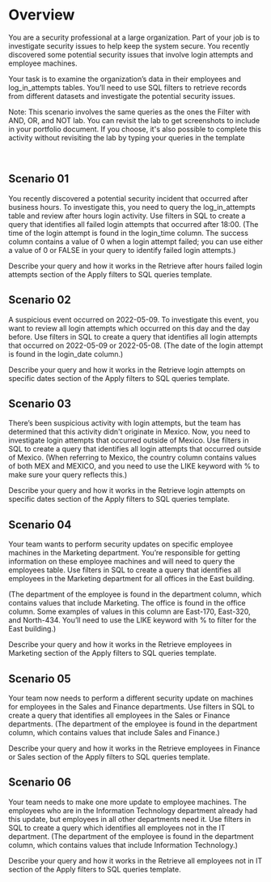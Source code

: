 # Overview
You are a security professional at a large organization. Part of your job is to investigate security issues to help keep the system secure. You recently discovered some potential security issues that involve login attempts and employee machines.

Your task is to examine the organization’s data in their employees and log_in_attempts tables. You’ll need to use SQL filters to retrieve records from different datasets and investigate the potential security issues.

Note: This scenario involves the same queries as the ones the Filter with AND, OR, and NOT lab. You can revisit the lab to get screenshots to include in your portfolio document. If you choose, it's also possible to complete this activity without revisiting the lab by typing your queries in the template

<br>

## Scenario 01
You recently discovered a potential security incident that occurred after business hours. To investigate this, you need to query the log_in_attempts table and review after hours login activity. Use filters in SQL to create a query that identifies all failed login attempts that occurred after 18:00. (The time of the login attempt is found in the login_time column. The success column contains a value of 0 when a login attempt failed; you can use either a value of 0 or FALSE in your query to identify failed login attempts.)

Describe your query and how it works in the Retrieve after hours failed login attempts section of the Apply filters to SQL queries template. 

## Scenario 02
A suspicious event occurred on 2022-05-09. To investigate this event, you want to review all login attempts which occurred on this day and the day before. Use filters in SQL to create a query that identifies all login attempts that occurred on 2022-05-09 or 2022-05-08. (The date of the login attempt is found in the login_date column.)

Describe your query and how it works in the Retrieve login attempts on specific dates section of the Apply filters to SQL queries template. 

## Scenario 03
There’s been suspicious activity with login attempts, but the team has determined that this activity didn't originate in Mexico. Now, you need to investigate login attempts that occurred outside of Mexico. Use filters in SQL to create a query that identifies all login attempts that occurred outside of Mexico. (When referring to Mexico, the country column contains values of both MEX and MEXICO, and you need to use the LIKE keyword with % to make sure your query reflects this.)

Describe your query and how it works in the Retrieve login attempts on specific dates section of the Apply filters to SQL queries template. 

## Scenario 04
Your team wants to perform security updates on specific employee machines in the Marketing department. You’re responsible for getting information on these employee machines and will need to query the employees table. Use filters in SQL to create a query that identifies all employees in the Marketing department for all offices in the East building.

(The department of the employee is found in the department column, which contains values that include Marketing. The office is found in the office column. Some examples of values in this column are East-170, East-320, and North-434. You’ll need to use the LIKE keyword with % to filter for the East building.)

Describe your query and how it works in the Retrieve employees in Marketing section of the Apply filters to SQL queries template. 

## Scenario 05
Your team now needs to perform a different security update on machines for employees in the Sales and Finance departments. Use filters in SQL to create a query that identifies all employees in the Sales or Finance departments. (The department of the employee is found in the department column, which contains values that include Sales and Finance.)

Describe your query and how it works in the Retrieve employees in Finance or Sales section of the Apply filters to SQL queries template. 


## Scenario 06
Your team needs to make one more update to employee machines. The employees who are in the Information Technology department already had this update, but employees in all other departments need it. Use filters in SQL to create a query which identifies all employees not in the IT department. (The department of the employee is found in the department column, which contains values that include Information Technology.)

Describe your query and how it works in the Retrieve all employees not in IT section of the Apply filters to SQL queries template. 